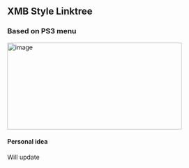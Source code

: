 ## XMB Style Linktree

### Based on PS3 menu

<img src="https://github.com/user-attachments/assets/a50db898-418c-4be0-a325-647c540a62d6" width="400" height="200" alt="image">

#### Personal idea

Will update


